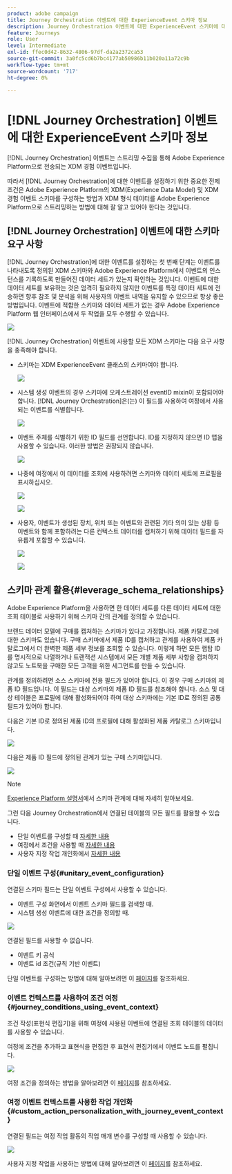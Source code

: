 ```yaml
---
product: adobe campaign
title: Journey Orchestration 이벤트에 대한 ExperienceEvent 스키마 정보
description: Journey Orchestration 이벤트에 대한 ExperienceEvent 스키마에 대해 알아보기
feature: Journeys
role: User
level: Intermediate
exl-id: ffec0d42-8632-4806-97df-da2a2372ca53
source-git-commit: 3a0fc5cd6b7bc4177ab50986b11b020a11a72c9b
workflow-type: tm+mt
source-wordcount: '717'
ht-degree: 0%

---
```


# [!DNL Journey Orchestration] 이벤트에 대한 ExperienceEvent 스키마 정보

[!DNL Journey Orchestration] 이벤트는 스트리밍 수집을 통해 Adobe Experience Platform으로 전송되는 XDM 경험 이벤트입니다.

따라서 [!DNL Journey Orchestration]에 대한 이벤트를 설정하기 위한 중요한 전제 조건은 Adobe Experience Platform의 XDM(Experience Data Model) 및 XDM 경험 이벤트 스키마를 구성하는 방법과 XDM 형식 데이터를 Adobe Experience Platform으로 스트리밍하는 방법에 대해 잘 알고 있어야 한다는 것입니다.

## [!DNL Journey Orchestration] 이벤트에 대한 스키마 요구 사항

[!DNL Journey Orchestration]에 대한 이벤트를 설정하는 첫 번째 단계는 이벤트를 나타내도록 정의된 XDM 스키마와 Adobe Experience Platform에서 이벤트의 인스턴스를 기록하도록 만들어진 데이터 세트가 있는지 확인하는 것입니다. 이벤트에 대한 데이터 세트를 보유하는 것은 엄격히 필요하지 않지만 이벤트를 특정 데이터 세트에 전송하면 향후 참조 및 분석을 위해 사용자의 이벤트 내역을 유지할 수 있으므로 항상 좋은 방법입니다. 이벤트에 적합한 스키마와 데이터 세트가 없는 경우 Adobe Experience Platform 웹 인터페이스에서 두 작업을 모두 수행할 수 있습니다.

![](../assets/schema1.png)

[!DNL Journey Orchestration] 이벤트에 사용할 모든 XDM 스키마는 다음 요구 사항을 충족해야 합니다.

* 스키마는 XDM ExperienceEvent 클래스의 스키마여야 합니다.

  ![](../assets/schema2.png)

* 시스템 생성 이벤트의 경우 스키마에 오케스트레이션 eventID mixin이 포함되어야 합니다. [!DNL Journey Orchestration]은(는) 이 필드를 사용하여 여정에서 사용되는 이벤트를 식별합니다.

  ![](../assets/schema3.png)

* 이벤트 주체를 식별하기 위한 ID 필드를 선언합니다. ID를 지정하지 않으면 ID 맵을 사용할 수 있습니다. 이러한 방법은 권장되지 않습니다.

  ![](../assets/schema4.png)

* 나중에 여정에서 이 데이터를 조회에 사용하려면 스키마와 데이터 세트에 프로필을 표시하십시오.

  ![](../assets/schema5.png)

  ![](../assets/schema6.png)

* 사용자, 이벤트가 생성된 장치, 위치 또는 이벤트와 관련된 기타 의미 있는 상황 등 이벤트와 함께 포함하려는 다른 컨텍스트 데이터를 캡처하기 위해 데이터 필드를 자유롭게 포함할 수 있습니다.

  ![](../assets/schema7.png)

  ![](../assets/schema8.png)

## 스키마 관계 활용{#leverage_schema_relationships}

Adobe Experience Platform을 사용하면 한 데이터 세트를 다른 데이터 세트에 대한 조회 테이블로 사용하기 위해 스키마 간의 관계를 정의할 수 있습니다.

브랜드 데이터 모델에 구매를 캡처하는 스키마가 있다고 가정합니다. 제품 카탈로그에 대한 스키마도 있습니다. 구매 스키마에서 제품 ID를 캡처하고 관계를 사용하여 제품 카탈로그에서 더 완벽한 제품 세부 정보를 조회할 수 있습니다. 이렇게 하면 모든 랩탑 ID를 명시적으로 나열하거나 트랜잭션 시스템에서 모든 개별 제품 세부 사항을 캡처하지 않고도 노트북을 구매한 모든 고객을 위한 세그먼트를 만들 수 있습니다.

관계를 정의하려면 소스 스키마에 전용 필드가 있어야 합니다. 이 경우 구매 스키마의 제품 ID 필드입니다. 이 필드는 대상 스키마의 제품 ID 필드를 참조해야 합니다. 소스 및 대상 테이블은 프로필에 대해 활성화되어야 하며 대상 스키마에는 기본 ID로 정의된 공통 필드가 있어야 합니다.

다음은 기본 ID로 정의된 제품 ID의 프로필에 대해 활성화된 제품 카탈로그 스키마입니다.

![](../assets/schema9.png)

다음은 제품 ID 필드에 정의된 관계가 있는 구매 스키마입니다.

![](../assets/schema10.png)

>[!NOTE]
>
>[Experience Platform 설명서](https://experienceleague.adobe.com/docs/platform-learn/tutorials/schemas/configure-relationships-between-schemas.html?lang=en)에서 스키마 관계에 대해 자세히 알아보세요.

그런 다음 Journey Orchestration에서 연결된 테이블의 모든 필드를 활용할 수 있습니다.

* 단일 이벤트를 구성할 때 [자세한 내용](../event/experience-event-schema.md#unitary_event_configuration)
* 여정에서 조건을 사용할 때 [자세한 내용](../event/experience-event-schema.md#journey_conditions_using_event_context)
* 사용자 지정 작업 개인화에서 [자세한 내용](../event/experience-event-schema.md#custom_action_personalization_with_journey_event_context)

### 단일 이벤트 구성{#unitary_event_configuration}

연결된 스키마 필드는 단일 이벤트 구성에서 사용할 수 있습니다.

* 이벤트 구성 화면에서 이벤트 스키마 필드를 검색할 때.
* 시스템 생성 이벤트에 대한 조건을 정의할 때.

![](../assets/schema11.png)

연결된 필드를 사용할 수 없습니다.

* 이벤트 키 공식
* 이벤트 id 조건(규칙 기반 이벤트)

단일 이벤트를 구성하는 방법에 대해 알아보려면 이 [페이지](../event/about-creating.md)를 참조하세요.

### 이벤트 컨텍스트를 사용하여 조건 여정{#journey_conditions_using_event_context}

조건 작성(표현식 편집기)을 위해 여정에 사용된 이벤트에 연결된 조회 테이블의 데이터를 사용할 수 있습니다.

여정에 조건을 추가하고 표현식을 편집한 후 표현식 편집기에서 이벤트 노드를 펼칩니다.

![](../assets/schema12.png)

여정 조건을 정의하는 방법을 알아보려면 이 [페이지](../building-journeys/condition-activity.md)를 참조하세요.

### 여정 이벤트 컨텍스트를 사용한 작업 개인화{#custom_action_personalization_with_journey_event_context}

연결된 필드는 여정 작업 활동의 작업 매개 변수를 구성할 때 사용할 수 있습니다.

![](../assets/schema13.png)

사용자 지정 작업을 사용하는 방법에 대해 알아보려면 이 [페이지](../building-journeys/using-custom-actions.md)를 참조하세요.

